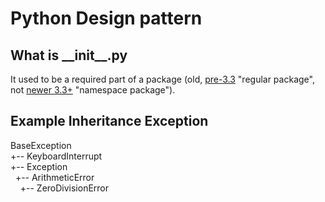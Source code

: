 # Python Design pattern

## What is \_\_init\_\_.py

It used to be a required part of a package (old, [pre-3.3](https://docs.python.org/3/reference/import.html#regular-packages) "regular package", not [newer 3.3+](https://docs.python.org/3/reference/import.html#namespace-packages) "namespace package").

## Example Inheritance Exception

BaseException \
+-- KeyboardInterrupt \
+-- Exception \
&nbsp;&nbsp;+-- ArithmeticError \
&nbsp;&nbsp;&nbsp;&nbsp;+-- ZeroDivisionError
